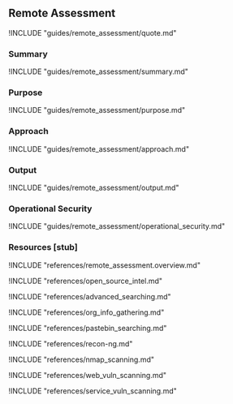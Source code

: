 ## Remote Assessment

!INCLUDE "guides/remote_assessment/quote.md"

### Summary

!INCLUDE "guides/remote_assessment/summary.md"

### Purpose

!INCLUDE "guides/remote_assessment/purpose.md"

### Approach

!INCLUDE "guides/remote_assessment/approach.md"

### Output

!INCLUDE "guides/remote_assessment/output.md"

### Operational Security

!INCLUDE "guides/remote_assessment/operational_security.md"

### Resources [stub]

!INCLUDE "references/remote_assessment.overview.md"

!INCLUDE "references/open_source_intel.md"

!INCLUDE "references/advanced_searching.md"

!INCLUDE "references/org_info_gathering.md"

!INCLUDE "references/pastebin_searching.md"

!INCLUDE "references/recon-ng.md"

!INCLUDE "references/nmap_scanning.md"

!INCLUDE "references/web_vuln_scanning.md"

!INCLUDE "references/service_vuln_scanning.md"
